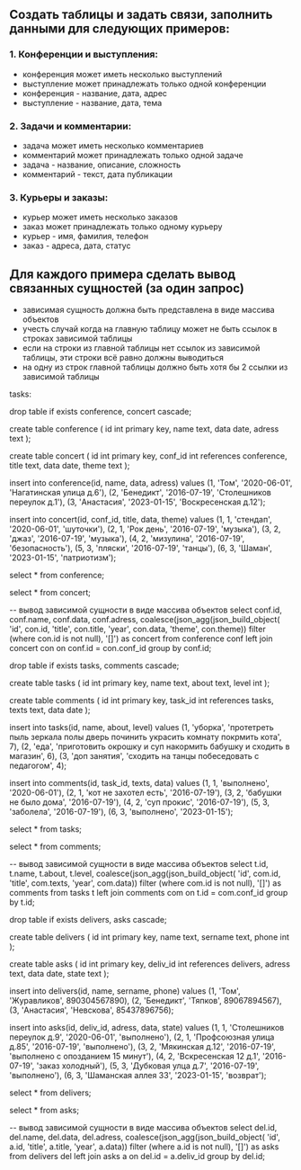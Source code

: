 ## Создать таблицы и задать связи, заполнить данными для следующих примеров:

### 1. Конференции и выступления:
- конференция может иметь несколько выступлений
- выступление может принадлежать только одной конференции
- конференция - название, дата, адрес
- выступление - название, дата, тема

### 2. Задачи и комментарии:
- задача может иметь несколько комментариев
- комментарий может принадлежать только одной задаче
- задача - название, описание, сложность
- комментарий - текст, дата публикации

### 3. Курьеры и заказы:
- курьер может иметь несколько заказов
- заказ может принадлежать только одному курьеру
- курьер - имя, фамилия, телефон
- заказ - адреса, дата, статус

## Для каждого примера сделать вывод связанных сущностей (за один запрос)
- зависимая сущность должна быть представлена в виде массива объектов
- учесть случай когда на главную таблицу может не быть ссылок в строках зависимой таблицы
- если на строки из главной таблицы нет ссылок из зависимой таблицы, эти строки всё равно должны выводиться
- на одну из строк главной таблицы должно быть хотя бы 2 ссылки из зависимой таблицы



tasks:


drop table if exists conference, concert cascade;

create table conference
(
	id int primary key,
	name text,
	data date,
	adress text
);

create table concert
(
	id int primary key,
	conf_id int references conference,
	title text,
	data date,
	theme text
);

insert into conference(id, name, data, adress)
values (1, 'Том', '2020-06-01', 'Нагатинская улица д.6'),
       (2, 'Бенедикт', '2016-07-19', 'Столешников переулок д.1'),
       (3, 'Анастасия', '2023-01-15', 'Воскресенская д.12');
      
insert into concert(id, conf_id, title, data, theme)
values (1, 1, 'стендап', '2020-06-01', 'шуточки'),
       (2, 1, 'Рок день', '2016-07-19', 'музыка'),
       (3, 2, 'джаз', '2016-07-19', 'музыка'),
       (4, 2, 'мизулина', '2016-07-19', 'безопасность'),
       (5, 3, 'пляски', '2016-07-19', 'танцы'),
       (6, 3, 'Шаман', '2023-01-15', 'патриотизм');
      
 
select * from conference;

select * from concert;

-- вывод зависимой сущности в виде массива объектов
select
  conf.id,
  conf.name,
  conf.data,
  conf.adress,
  coalesce(json_agg(json_build_object(
    'id', con.id, 'title', con.title, 'year', con.data, 'theme', con.theme))
      filter (where con.id is not null), '[]')
        as concert
from conference conf
left join concert con on conf.id = con.conf_id
group by conf.id;





drop table if exists tasks, comments cascade;

create table tasks
(
	id int primary key,
	name text,
	about text,
	level int
);

create table comments
(
	id int primary key,
	task_id int references tasks,
	texts text,
	data date
);

insert into tasks(id, name, about, level)
values (1, 'уборка', 'протетреть пыль зеркала полы дверь починить украсить комнату покрмить кота', 7),
       (2, 'еда', 'приготовить окрошку и суп накормить бабушку и сходить в магазин', 6),
       (3, 'доп занятия', 'сходить на танцы побеседовать с педагогом', 4);
      
insert into comments(id, task_id, texts, data)
values (1, 1, 'выполнено', '2020-06-01'),
       (2, 1, 'кот не захотел есть', '2016-07-19'),
       (3, 2, 'бабушки не было дома', '2016-07-19'),
       (4, 2, 'суп прокис', '2016-07-19'),
       (5, 3, 'заболела', '2016-07-19'),
       (6, 3, 'выполнено', '2023-01-15');
      
 
select * from tasks;

select * from comments;

-- вывод зависимой сущности в виде массива объектов
select
  t.id,
  t.name,
  t.about,
  t.level,
  coalesce(json_agg(json_build_object(
    'id', com.id, 'title', com.texts, 'year', com.data))
      filter (where com.id is not null), '[]')
        as comments
from tasks t
left join comments com on t.id = com.conf_id
group by t.id;



drop table if exists delivers, asks cascade;

create table delivers
(
	id int primary key,
	name text,
	sername text,
	phone int
);

create table asks
(
	id int primary key,
	deliv_id int references delivers,
	adress text,
	data date,
	state text
);

insert into delivers(id, name, sername, phone)
values (1, 'Том', 'Журавликов', 890304567890),
       (2, 'Бенедикт', 'Тяпков', 89067894567),
       (3, 'Анастасия', 'Невскова', 85437896756);
      
insert into asks(id, deliv_id, adress, data, state)
values (1, 1, 'Столешников переулок д.9', '2020-06-01', 'выполнено'),
       (2, 1, 'Профсоюзная улица д.85', '2016-07-19', 'выполнено'),
       (3, 2, 'Мякинская д.12', '2016-07-19', 'выполнено с опозданием 15 минут'),
       (4, 2, 'Вскресенская 12 д.1', '2016-07-19', 'заказ холодный'),
       (5, 3, 'Дубковая улца д.7', '2016-07-19', 'выполнено'),
       (6, 3, 'Шаманская аллея 33', '2023-01-15', 'возврат');
      
 
select * from delivers;

select * from asks;

-- вывод зависимой сущности в виде массива объектов
select
  del.id,
  del.name,
  del.data,
  del.adress,
  coalesce(json_agg(json_build_object(
    'id', a.id, 'title', a.title, 'year', a.data))
      filter (where a.id is not null), '[]')
        as asks
from delivers del
left join asks a on del.id = a.deliv_id
group by del.id;

